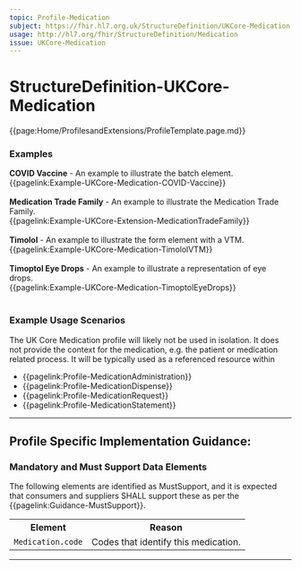 ```yaml
---
topic: Profile-Medication
subject: https://fhir.hl7.org.uk/StructureDefinition/UKCore-Medication
usage: http://hl7.org/fhir/StructureDefinition/Medication
issue: UKCore-Medication
---
```

# StructureDefinition-UKCore-Medication

<nocheck>
{{page:Home/ProfilesandExtensions/ProfileTemplate.page.md}}

<div id="Examples" class="tabcontent">
  <h3>Examples</h3>

<b>COVID Vaccine</b> - An example to illustrate the batch element.  <br>
{{pagelink:Example-UKCore-Medication-COVID-Vaccine}}   <br><br>
<b>Medication Trade Family</b> - An example to illustrate the Medication Trade Family.  <br>
{{pagelink:Example-UKCore-Extension-MedicationTradeFamily}} <br><br>
<b>Timolol</b> - An example to illustrate the form element with a VTM.  <br>
{{pagelink:Example-UKCore-Medication-TimololVTM}}   <br><br>
<b>Timoptol Eye Drops</b> - An example to illustrate a representation of eye drops.  <br>
{{pagelink:Example-UKCore-Medication-TimoptolEyeDrops}}   <br><br>
</div>
</nocheck>


<div id="ProfileGuidance">

### Example Usage Scenarios

The UK Core Medication profile will likely not be used in isolation. It does not provide the context for the medication, e.g. the patient or medication related process. It will be typically used as a referenced resource within
- {{pagelink:Profile-MedicationAdministration}}
- {{pagelink:Profile-MedicationDispense}}
- {{pagelink:Profile-MedicationRequest}}
- {{pagelink:Profile-MedicationStatement}}

<hr class="thickline">

## Profile Specific Implementation Guidance: ##

### Mandatory and Must Support Data Elements

The following elements are identified as MustSupport, and it is expected that consumers and suppliers SHALL support these as per the {{pagelink:Guidance-MustSupport}}.

<table class="assets" title="MustSupport element list">
<tr>
<th class="width30">Element</th>
<th class="width70">Reason</th>
</tr>
<tr>
<td><code>Medication.code</code></td>
<td>Codes that identify this medication.</td>
</tr>
</table> 
</div>

---
